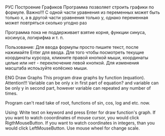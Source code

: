 РУС Построение Графиков
Программа позволяет строить графики по формуле.
        Важно!!!
С одной части уравнения из переменных может быть только x, а в другой части уравнения только
y, однако переменная может повтряться сколько угодно раз

Программа пока не поддерживает взятие корня, функции синуса, косинуса, логирифма и т. п.

Пользование:
Для ввода формулы просто пишите текст, после нажимайте Enter для ввода.
Для того чтобы посмотреть текущие координаты курсора, кликните правой кнопкой мыши, координаты целые или нет - переключение левой кнопкой.
Для изменения масштаба испоьзуйте колёсико мыши.

ENG Draw Graphs
This program draw graphs by function (equation).
        Attention!!!
Variable can be only x in first part of equation? and variable can be only y in second part, however variable can
repeated any number of times.

Program can't read take of root, functions of sin, cos, log and etc. now.

Using:
Write text on keyword and press Enter for draw function's graph.
If you want to watch cooordinates of mouse cursor, you would click RigthMouseButton. If you want to watch coordinates in integers, than you would click LeftMouseButton.
Use mouse wheel for change scale.
